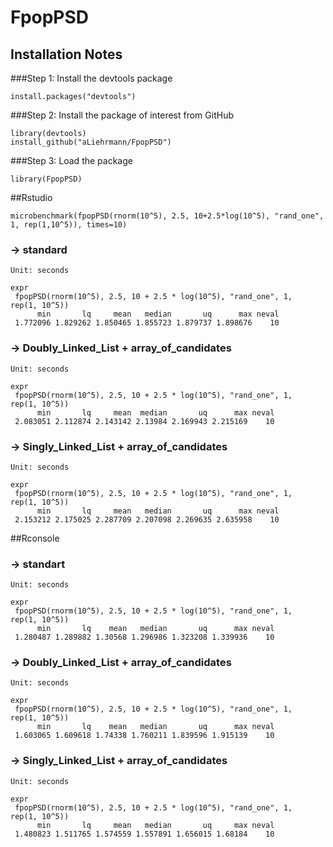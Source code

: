 # FpopPSD

## Installation Notes 

###Step 1: Install the devtools package

```
install.packages("devtools")
```
###Step 2: Install the package of interest from GitHub

```
library(devtools)
install_github("aLiehrmann/FpopPSD")
```
###Step 3: Load the package

```
library(FpopPSD)
```

##Rstudio

```{r}
microbenchmark(fpopPSD(rnorm(10^5), 2.5, 10+2.5*log(10^5), "rand_one", 1, rep(1,10^5)), times=10)
```

### -> standard
```
Unit: seconds
                                                                              expr
 fpopPSD(rnorm(10^5), 2.5, 10 + 2.5 * log(10^5), "rand_one", 1,      rep(1, 10^5))
      min       lq     mean   median       uq      max neval
 1.772096 1.829262 1.850465 1.855723 1.879737 1.898676    10
```

### -> Doubly_Linked_List + array_of_candidates
```
Unit: seconds
                                                                              expr
 fpopPSD(rnorm(10^5), 2.5, 10 + 2.5 * log(10^5), "rand_one", 1,      rep(1, 10^5))
      min       lq     mean  median       uq      max neval
 2.083051 2.112874 2.143142 2.13984 2.169943 2.215169    10
```

### -> Singly_Linked_List + array_of_candidates

```
Unit: seconds
                                                                              expr
 fpopPSD(rnorm(10^5), 2.5, 10 + 2.5 * log(10^5), "rand_one", 1,      rep(1, 10^5))
      min       lq     mean   median       uq      max neval
 2.153212 2.175025 2.287709 2.207098 2.269635 2.635958    10
```

##Rconsole

### -> standart
```
Unit: seconds
                                                                              expr
 fpopPSD(rnorm(10^5), 2.5, 10 + 2.5 * log(10^5), "rand_one", 1,      rep(1, 10^5))
      min       lq    mean   median       uq      max neval
 1.280487 1.289882 1.30568 1.296986 1.323208 1.339936    10
```

### -> Doubly_Linked_List + array_of_candidates
```
Unit: seconds
                                                                              expr
 fpopPSD(rnorm(10^5), 2.5, 10 + 2.5 * log(10^5), "rand_one", 1,      rep(1, 10^5))
      min       lq    mean   median       uq      max neval
 1.603065 1.609618 1.74338 1.760211 1.839596 1.915139    10
```

### -> Singly_Linked_List + array_of_candidates
```
Unit: seconds
                                                                              expr
 fpopPSD(rnorm(10^5), 2.5, 10 + 2.5 * log(10^5), "rand_one", 1,      rep(1, 10^5))
      min       lq     mean   median       uq     max neval
 1.480823 1.511765 1.574559 1.557891 1.656015 1.68184    10
```